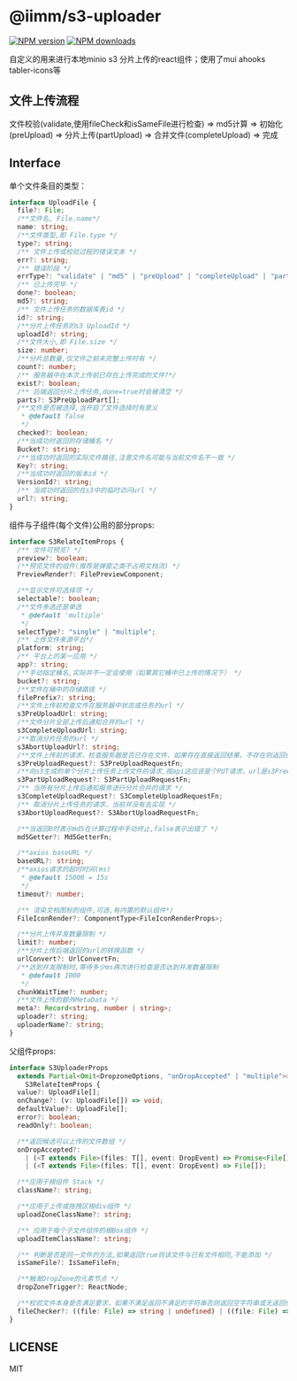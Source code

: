 # @iimm/s3-uploader

[![NPM version](https://img.shields.io/npm/v/@iimm/s3-uploader.svg?style=flat)](https://npmjs.org/package/@iimm/s3-uploader)
[![NPM downloads](http://img.shields.io/npm/dm/@iimm/s3-uploader.svg?style=flat)](https://npmjs.org/package/@iimm/s3-uploader)

自定义的用来进行本地minio s3 分片上传的react组件；使用了mui ahooks tabler-icons等

## 文件上传流程

文件校验(validate,使用fileCheck和isSameFile进行检查) => md5计算 => 初始化(preUpload) => 分片上传(partUpload) => 合并文件(completeUpload) => 完成 


## Interface

单个文件条目的类型：
```typescript
interface UploadFile {
  file?: File;
  /**文件名, File.name*/
  name: string;
  /**文件类型,即 File.type */
  type?: string;
  /** 文件上传或校验过程的错误文本 */
  err?: string;
  /** 错误阶段 */
  errType?: "validate" | "md5" | "preUpload" | "completeUpload" | "partUpload";
  /** 已上传完毕 */
  done?: boolean;
  md5?: string;
  /** 文件上传任务的数据库表id */
  id?: string;
  /**分片上传任务的s3 UploadId */
  uploadId?: string;
  /**文件大小,即 File.size */
  size: number;
  /**分片总数量,仅文件之前未完整上传时有 */
  count?: number;
  /** 服务器中在本次上传前已存在上传完成的文件?*/
  exist?: boolean;
  /** 后端返回分片上传任务,done=true时会被清空 */
  parts?: S3PreUploadPart[];
  /**文件是否被选择,当开启了文件选择时有意义
   * @default false
   */
  checked?: boolean;
  /**当成功时返回的存储桶名 */
  Bucket?: string;
  /**当成功时返回的实际文件路径,注意文件名可能与当前文件名不一致 */
  Key?: string;
  /**当成功时返回的版本id */
  VersionId?: string;
  /** 当成功时返回的在s3中的临时访问url */
  url?: string;
}
```

组件与子组件(每个文件)公用的部分props:

```typescript
interface S3RelateItemProps {
  /** 文件可预览? */
  preview?: boolean;
  /**预览文件的组件(推荐是弹窗之类不占用文档流) */
  PreviewRender?: FilePreviewComponent;

  /**显示文件可选择项 */
  selectable?: boolean;
  /**文件多选还是单选
   * @default 'multiple'
   */
  selectType?: "single" | "multiple";
  /** 上传文件来源平台*/
  platform: string;
  /** 平台上的某一应用 */
  app?: string;
  /**手动指定桶名,实际并不一定会使用（如果其它桶中已上传的情况下） */
  bucket?: string;
  /**文件在桶中的存储路径 */
  filePrefix?: string;
  /**文件上传前检查文件在服务器中状态或任务的url */
  s3PreUploadUrl: string;
  /**文件分片全部上传后通知合并的url */
  s3CompleteUploadUrl: string;
  /**取消分片任务的url */
  s3AbortUploadUrl?: string;
  /**文件上传前的请求，检查服务器是否已存在文件，如果存在直接返回结果，不存在则返回创建的分片上传任务,有内置的，需要自定替换 */
  s3PreUploadRequest?: S3PreUploadRequestFn;
  /**向s3生成的单个分片上传任务上传文件的请求,按api这应该是个PUT请求，url是s3PreUploadRequest返回的parts中携带的 */
  s3PartUploadRequest?: S3PartUploadRequestFn;
  /** 当所有分片上传后通知服务进行分片合并的请求 */
  s3CompleteUploadRequest?: S3CompleteUploadRequestFn;
  /** 取消分片上传任务的请求，当前并没有去实现 */
  s3AbortUploadRequest?: S3AbortUploadRequestFn;

  /**当返回0时表示md5在计算过程中手动终止,false表示出错了 */
  md5Getter?: Md5GetterFn;

  /**axios baseURL */
  baseURL?: string;
  /**axios请求的超时时间(ms)
   * @default 15000 = 15s
   */
  timeout?: number;

  /** 渲染文档图标的组件,可选,有内置的默认组件*/
  FileIconRender?: ComponentType<FileIconRenderProps>;

  /**分片上传并发数量限制 */
  limit?: number;
  /**分片上传后端返回的url的转换函数 */
  urlConvert?: UrlConvertFn;
  /**达到并发限制时,等待多少ms再次进行检查是否达到并发数量限制
   * @default 1000
   */
  chunkWaitTime?: number;
  /**文件上传的额外MetaData */
  meta?: Record<string, number | string>;
  uploader?: string;
  uploaderName?: string;
}
```


父组件props:

```typescript
interface S3UploaderProps
  extends Partial<Omit<DropzoneOptions, "onDropAccepted" | "multiple">>,
    S3RelateItemProps {
  value?: UploadFile[];
  onChange?: (v: UploadFile[]) => void;
  defaultValue?: UploadFile[];
  error?: boolean;
  readOnly?: boolean;

  /**返回候选可以上传的文件数组 */
  onDropAccepted?:
    | (<T extends File>(files: T[], event: DropEvent) => Promise<File[]>)
    | (<T extends File>(files: T[], event: DropEvent) => File[]);

  /**应用于根组件 Stack */
  className?: string;

  /**应用于上传或拖拽区根div组件 */
  uploadZoneClassName?: string;

  /** 应用于每个子文件组件的根Box组件 */
  uploadItemClassName?: string;

  /** 判断是否是同一文件的方法,如果返回true则该文件与已有文件相同,不能添加 */
  isSameFile?: IsSameFileFn;

  /**触发DropZone的元素节点 */
  dropZoneTrigger?: ReactNode;

  /**校验文件本身是否满足要求，如果不满足返回不满足的字符串否则返回空字符串或无返回值,不满足要求的 */
  fileChecker?: ((file: File) => string | undefined) | ((file: File) => Promise<string | undefined>);
}
```

## LICENSE

MIT
